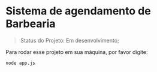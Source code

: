<h1>Sistema de agendamento de Barbearia</h1>

> Status do Projeto: Em desenvolvimento; 

Para rodar esse projeto em sua máquina, por favor digite:

``` 
node app.js
```
